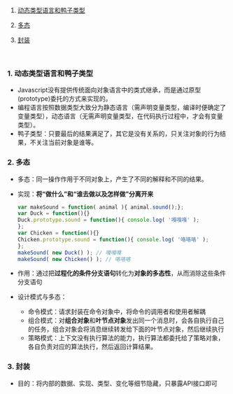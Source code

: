 1. [动态类型语言和鸭子类型](#1)

2. [多态](#2)

3. [封装](#3)

   ​

<h3 id="#1">1. 动态类型语言和鸭子类型</h3>

* Javascript没有提供传统面向对象语言中的类式继承，而是通过原型(prototype)委托的方式来实现的。
* 编程语言按照数据类型大致分为静态语言（需声明变量类型，编译时便确定了变量类型），动态语言（无需声明变量类型，在代码执行过程中，才会有变量类型）。
* 鸭子类型：只要最后的结果满足了，其它是没有关系的，只关注对象的行为结果，不关注当前对象是谁等。



<h3 id="#2">2. 多态</h3>

* 多态：同一操作作用于不同对象上，产生了不同的解释和不同的结果。

* 实现：**将“做什么”和“谁去做以及怎样做”分离开来**

  ```javascript
  var makeSound = function( animal ){ animal.sound();};
  var Duck = function(){}
  Duck.prototype.sound = function(){ console.log( '嘎嘎嘎' );
  };
  var Chicken = function(){}
  Chicken.prototype.sound = function(){ console.log( '咯咯咯' );
  };
  makeSound( new Duck() ); // 嘎嘎嘎
  makeSound( new Chicken() ); // 咯咯咯
  ```

* 作用：通过把**过程化的条件分支语句**转化为**对象的多态性**，从而消除这些条件分支语句

* 设计模式与多态：
  * 命令模式：请求封装在命令对象中，将命令的调用者和使用者解耦
  * 组合模式：对**组合对象**和**叶节点对象**发出同一个消息时，会各自执行自己的任务，组合对象会将消息继续转发给下面的叶节点对象，然后继续执行
  * 策略模式：上下文没有执行算法的能力，执行算法都委托给了策略对象，各自负责对应的算法执行，然后返回计算结果。



<h3 id="#3">3. 封装</h3>

* 目的：将内部的数据、实现、类型、变化等细节隐藏，只暴露API接口即可